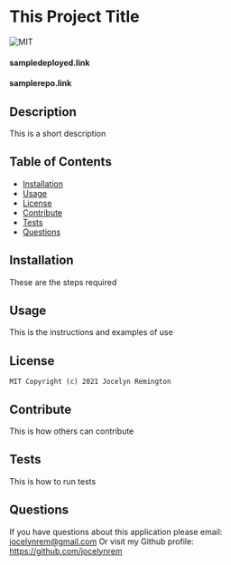 # This Project Title
![MIT](https://img.shields.io/badge/license-MIT-brightgreen)
#### sampledeployed.link
#### samplerepo.link

## Description
This is a short description

## Table of Contents

* [Installation](##Installation)
* [Usage](##Usage)
* [License](##License)
* [Contribute](##contribute)
* [Tests](##Test)
* [Questions](##Questions)


## Installation
These are the steps required

## Usage
This is the instructions and examples of use

## License
    MIT Copyright (c) 2021 Jocelyn Remington

## Contribute
This is how others can contribute
    
## Tests
This is how to run tests

## Questions
If you have questions about this application please email: jocelynrem@gmail.com
Or visit my Github profile: https://github.com/jocelynrem